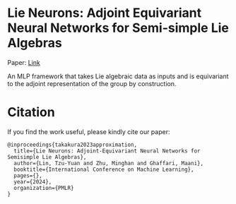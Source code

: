 # Lie Neurons: Adjoint Equivariant Neural Networks for Semi-simple Lie Algebras

Paper: [Link](https://arxiv.org/abs/2310.04521)

An MLP framework that takes Lie algebraic data as inputs and is equivariant to the adjoint representation of the group by construction.

# Citation
If you find the work useful, please kindly cite our paper:
```
@inproceedings{takakura2023approximation,
  title={Lie Neurons: Adjoint-Equivariant Neural Networks for Semisimple Lie Algebras},
  author={Lin, Tzu-Yuan and Zhu, Minghan and Ghaffari, Maani},
  booktitle={International Conference on Machine Learning},
  pages={},
  year={2024},
  organization={PMLR}
}
```
